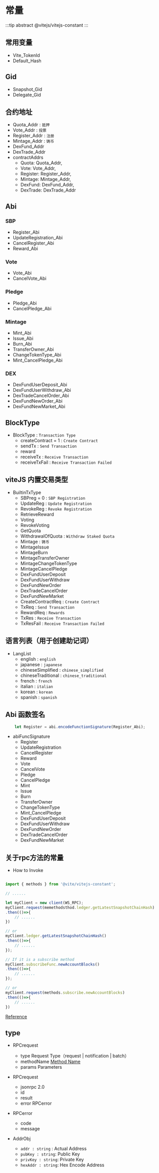 # 常量

:::tip abstract
@vitejs/vitejs-constant
:::

## 常用变量

- Vite_TokenId
- Default_Hash

## Gid

- Snapshot_Gid
- Delegate_Gid

## 合约地址

- Quota_Addr : `抵押`
- Vote_Addr : `投票`
- Register_Addr : `注册`
- Mintage_Addr : `铸币`
- DexFund_Addr
- DexTrade_Addr
- contractAddrs
    - Quota: Quota_Addr,
    - Vote: Vote_Addr,
    - Register: Register_Addr,
    - Mintage: Mintage_Addr,
    - DexFund: DexFund_Addr,
    - DexTrade: DexTrade_Addr

## Abi

### SBP

- Register_Abi
- UpdateRegistration_Abi
- CancelRegister_Abi
- Reward_Abi

### Vote

- Vote_Abi
- CancelVote_Abi

### Pledge

- Pledge_Abi
- CancelPledge_Abi

### Mintage

- Mint_Abi
- Issue_Abi
- Burn_Abi
- TransferOwner_Abi
- ChangeTokenType_Abi
- Mint_CancelPledge_Abi

### DEX

- DexFundUserDeposit_Abi
- DexFundUserWithdraw_Abi
- DexTradeCancelOrder_Abi
- DexFundNewOrder_Abi
- DexFundNewMarket_Abi

## BlockType

- BlockType : `Transaction Type`
    - createContract = 1 : `Create Contract`
    - sendTx : `Send Transaction`
    - reward
    - receiveTx : `Receive Transaction`
    - receiveTxFail : `Receive Transaction Failed`

## viteJS 内置交易类型

- BuiltinTxType
    - SBPreg = 0 : `SBP Registration`
    - UpdateReg : `Update Registration`
    - RevokeReg : `Revoke Registration`
    - RetrieveReward 
    - Voting
    - RevokeVoting
    - GetQuota
    - WithdrawalOfQuota : `Withdraw Staked Quota`
    - Mintage : `铸币`
    - MintageIssue
    - MintageBurn
    - MintageTransferOwner 
    - MintageChangeTokenType
    - MintageCancelPledge
    - DexFundUserDeposit
    - DexFundUserWithdraw
    - DexFundNewOrder
    - DexTradeCancelOrder
    - DexFundNewMarket
    - CreateContractReq : `Create Contract`
    - TxReq : `Send Transaction`
    - RewardReq : `Rewards`
    - TxRes : `Receive Transaction`
    - TxResFail : `Receive Transaction Failed`

## 语言列表（用于创建助记词）

- LangList
    - english : `english`
    - japanese : `japanese`
    - chineseSimplified : `chinese_simplified`
    - chineseTraditional : `chinese_traditional`
    - french : `french`
    - italian : `italian`
    - korean : `korean`
    - spanish : `spanish`

## Abi 函数签名

```javascript
    let Register = abi.encodeFunctionSignature(Register_Abi);
```

- abiFuncSignature
    - Register
    - UpdateRegistration
    - CancelRegister
    - Reward
    - Vote
    - CancelVote
    - Pledge
    - CancelPledge
    - Mint
    - Issue
    - Burn
    - TransferOwner
    - ChangeTokenType
    - Mint_CancelPledge
    - DexFundUserDeposit
    - DexFundUserWithdraw
    - DexFundNewOrder
    - DexTradeCancelOrder
    - DexFundNewMarket

## 关于rpc方法的常量

- How to Invoke

```javascript

import { methods } from '@vite/vitejs-constant';

// ......

let myClient = new client(WS_RPC);
myClient.request(memethodsthod.ledger.getLatestSnapshotChainHash)
.then(()=>{
    // ......
})

// or
myClient.ledger.getLatestSnapshotChainHash()
.then(()=>{
    // ......
});

// If it is a subscribe method
myClient.subscribeFunc.newAccountBlocks()
.then(()=>{
    // ......
});

// or
myClient.request(methods.subscribe.newAccountBlocks)
.then(()=>{
    // ......
})
```

[Reference](/api/rpc/)



## type

- RPCrequest
    - type Request Type（request | notification | batch）
    - methodName [Method Name](/api/vitejs/const.html#method)
    - params Parameters

- RPCrequest
    - jsonrpc 2.0
    - id
    - result
    - error RPCerror

- RPCerror
    - code
    - message

- AddrObj
    - `addr : string` : Actual Address
    - `pubKey : string`: Public Key 
    - `privKey : string`: Private Key 
    - `hexAddr : string`: Hex Encode Address
    